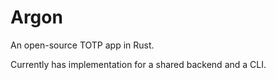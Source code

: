 # Argon

An open-source TOTP app in Rust.

Currently has implementation for a shared backend and a CLI.

